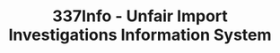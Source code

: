 ---
bigquery: https://console.cloud.google.com/bigquery?p=patents-public-data&d=usitc_investigations&page=dataset&project=sheets-management-319211
citation: US International Trade Commission 337Info Unfair Import Investigations Information
  System
contributors: US International Trade Comission
cost: None
description: US International Trade Commission 337Info Unfair Import Investigations
  Information System contains data on investigations done under Section 337. Section
  337 declares the infringement of certain statutory intellectual property rights
  and other forms of unfair competition in import trade to be unlawful practices.
  Most Section 337 investigations involve allegations of patent or registered trademark
  infringement.
documentation: FAQ and tutorial available on the site
last_edit: Mon, 04 Apr 2022 19:10:40 GMT
location: https://pubapps2.usitc.gov/337external/
maintained_by: US International Trade Comission
schema_fields: '[''endDateMarkmanHearing'', ''cafcAppeals'', ''startDateMarkmanHearing'',
  ''markmanHearing'', ''finalDetNoViolation'', ''title'', ''complainant'', ''teoIdIssueDate'',
  ''scheduledEndDateEvidHear'', ''id'', ''gcAttorney'', ''investigationType'', ''reportingRequirements'',
  ''investigationTermDate'', ''patentNumbers'', ''dateComplaintFiled'', ''dateOfPublicationFrNotice'',
  ''ouiiAttorney'', ''issueDateOtherNonFinal'', ''actualStartDateEvidHear'', ''htsNumbers'',
  ''currentStatus'', ''internalRemand'', ''teoIdDueDate'', ''finalDetViolation'',
  ''targetDate'', ''lastUpdated'', ''respondent'', ''copyrightNumbers'', ''finalIdOnViolationDue'',
  ''teoReliefGranted'', ''actualEndDateEvidHear'', ''teoProceedingInvolved'', ''publication_number'',
  ''trademarkNumbers'', ''finalIdOnViolationIssue'', ''aljAssigned'', ''currentActiveALJ'',
  ''ouiiParticipation'', ''patentNumber'', ''scheduledStartDateEvidHear'', ''docketNo'',
  ''dateCreated'', ''investigationNo'', ''invUnfairAct'']'
shortname: unfair_import_investigations
tags:
- import
- legal
- trade
timeframe: 2008-2021 (prior to 2008 downloadable as a JSON file)
title: 337Info - Unfair Import Investigations Information System
uuid: 2721f5ec-e599-4890-9265-9706719fc71e
---